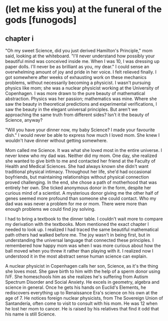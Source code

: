 # (let me kiss you) at the funeral of the gods [funogods]

## chapter i

"Oh my sweet Science, did you just derived Hamilton's Principle," mom said, looking at the whiteboard. "I'll never understand how possibly your beautiful mind was conceived inside me. When I was 10, I was dressing up paper dolls. I'll never be as brilliant as you, my dear." I could sense an overwhelming amount of joy and pride in her voice. I felt relieved finally. I got somewhere after weeks of exhausting work on these mechanics problems, without necessarily becoming a physicist. I wasn't pursuing physics like mom; she was a nuclear physicist working at the University of Copenhagen. I was more drawn to the pure beauty of mathematical abstraction. Physics was her passion; mathematics was mine. Where she saw the beauty in theoretical predictions and experimental verifications, I saw the beauty in the elegant universal principles. But aren't we approaching the same truth from different sides? Isn't it the beauty of Science, anyway?

 "Will you have your dinner now, my baby Science? I made your favourite dish." I would never be able to express how much I loved mom. She knew I wouldn't have dinner without getting somewhere.

Mom called me Science. It was what she loved most in the entire universe. I never knew who my dad was. Neither did my mom. One day, she realized she wanted to give birth to me and contacted her friend at the Faculty of Health and Medical Sciences. She had always known she didn't want traditional physical intimacy. Throughout her life, she'd had occasional boyfriends, but maintaining relationships without physical connection proved challenging. In the end, she chose a path of motherhood that was entirely her own. She ticked anonymous donor in the form, despite her curious mind of a scientist. A mysterious donor giving me the other half of genes seemed more profound than someone she could contact. Who my dad was was never a problem for me or mom. There were more than enough problems we could find joy solving.

I had to bring a textbook to the dinner table. I couldn't wait more to compare my derivation with the textbooks. Mom mentioned the exact chapter I needed to look up. I realized I had traced the same beautiful mathematical path others had walked before me. The joy wasn't in being first, but in understanding the universal language that connected these principles. I remembered how happy mom was when I was more curious about how the ball moved when you threw it rather than playing with it. I realized now I understood it in the most abstract sense human science can explain.



A nuclear physicist in Copenhagen calls her son, Science, as it's the thing she loves most. She gave birth to him with the help of a sperm donor using IVF. She homeschools him as she realizes he's suffering from Autism Spectrum Disorder and Social Anxiety. He excels in geometry, algebra and science in general. Once he gets his hands on Euclid's Elements, he rediscovers everything up to Renaissance Era's science on his own at the age of 7. He notices foreign nuclear physicists, from The Sovereign Union of Santandería, often come to visit to consult with his mom. He was 12 when he lost her mom to cancer. He is raised by his relatives that find it odd that his name is still Science.
